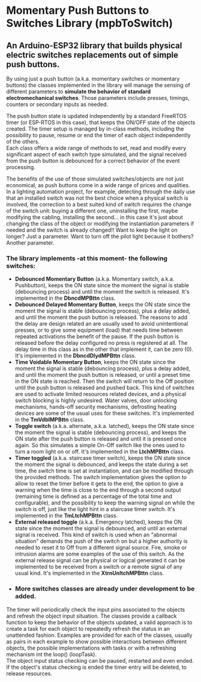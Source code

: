 # **Momentary Push Buttons to Switches** Library (mpbToSwitch)
## An Arduino-ESP32 library that builds physical electric switches replacements out of simple push buttons.  
By using just a push button (a.k.a. momentary switches or momentary buttons) the classes implemented in the library will manage the sensing of different parameters to **simulate the behavior of standard electromechanical switches**. Those parameters include presses, timings, counters or secondary inputs as needed.

The push button state is updated independently by a standard FreeRTOS timer (or ESP-RTOS in this case), that keeps the ON/OFF state of the objects created. The timer setup is managed by in-class methods, including the possibility to pause, resume or end the timer of each object independently of the others.  
Each class offers a wide range of methods to set, read and modify every significant aspect of each switch type simulated, and the signal received from the push button is debounced for a correct behavior of the event processing.  

The benefits of the use of those simulated switches/objects are not just economical, as push buttons come in a wide range of prices and qualities. In a lighting automation project, for example, detecting through the daily use that an installed switch was not the best choice when a physical switch is involved, the correction to a best suited kind of switch requires the change of the switch unit: buying a different one, uninstalling the first, maybe modifying the cabling, installing the second... in this case it's just about changing the class of the object or modifying the instantiation parameters if needed and the switch is already changed!! Want to keep the light on longer? Just a parameter. Want to turn off the pilot light because it bothers? Another parameter.  

### The library implements -at this moment- the following switches: ###  
* **Debounced Momentary Button**  (a.k.a. Momentary switch, a.k.a. Pushbutton), keeps the ON state since the moment the signal is stable (debouncing process) and until the moment the switch is released. It's implemented in the **DbncdMPBttn** class.
* **Debounced Delayed Momentary Button**, keeps the ON state since the moment the signal is stable (debouncing process), plus a delay added, and until the moment the push button is released. The reasons to add the delay are design related an are usually used to avoid unintentional presses, or to give some equipment (load) that needs time between repeated activations the benefit of the pause. If the push button is released before the delay configured no press is registered at all. The delay time in this class as in the other that implement it, can be zero (0). It's implemented in the **DbncdDlydMPBttn** class.  
* **Time Voidable Momentary Button**, keeps the ON state since the moment the signal is stable (debouncing process), plus a delay added, and until the moment the push button is released, or until a preset time in the ON state is reached. Then the switch will return to the Off position until the push button is released and pushed back. This kind of switches are used to activate limited resources related devices, and a physical switch blocking is highly undesired. Water valves, door unlocking mechanisms, hands-off security mechanisms, defrosting heating devices are some of the usual uses for these switches. It's implemented in the **TmVdblMPBttn** class.  
* **Toggle switch** (a.k.a. alternate, a.k.a. latched), keeps the ON state since the moment the signal is stable (debouncing process), and keeps the ON state after the push button is released and until it is pressed once again. So this simulates a simple On-Off switch like the ones used to turn a room light on or off. It's implemented in the **LtchMPBttn** class.  
* **Timer toggled** (a.k.a. staircase timer switch), keeps the ON state since the moment the signal is debounced, and keeps the state during a set time, the switch time is set at instantiation, and can be modified through the provided methods. The switch implementation gives the option to allow to reset the timer before it gets to the end, the option to give a warning when the time is close to the end through a second output (remaining time is defined as a percentage of the total time and configurable), and the possibility to keep the warning signal on while the switch is off, just like the light hint in a staircase timer switch. It's implemented in the **TmLtchMPBttn** class.  
* **External released toggle** (a.k.a. Emergency latched), keeps the ON state since the moment the signal is debounced, and until an external signal is received. This kind of switch is used when an "abnormal situation" demands the push of the switch on but a higher authority is needed to reset it to Off from a different signal source. Fire, smoke or intrusion alarms are some examples of the use of this switch. As the external release signal can be physical or logical generated it can be implemented to be received from a switch or a remote signal of any usual kind. It's implemented in the  **XtrnUnltchMPBttn** class.    
* ### More switches classes are already under development to be added. ###

The timer will periodically check the input pins associated to the objects and refresh the object input situation. The classes provide a callback function to keep the behavior of the objects updated, a valid approach is to create a task for each object to repeatedly refresh the status in an unattended fashion. Examples are provided for each of the classes, usually as pairs in each example to show possible interactions between different objects, the possible implementations with tasks or with a refreshing mechanism int the loop() (loopTask).  
The object input status checking can be paused, restarted and even ended. If the object's status checking is ended the timer entry will be deleted, to release resources.

